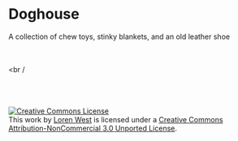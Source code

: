 Doghouse
========

A collection of chew toys, stinky blankets, and an old leather shoe

<br /><br /><br /<br /><br /><br /><br />

<a rel="license" href="http://creativecommons.org/licenses/by-nc/3.0/deed.en_US">
  <img alt="Creative Commons License" style="border-width:0" src="http://i.creativecommons.org/l/by-nc/3.0/88x31.png" />
</a>
<br />This work by <a xmlns:cc="http://creativecommons.org/ns#" href="http://github.com/lorenwest/doghouse" property="cc:attributionName" rel="cc:attributionURL">Loren West</a> is licensed under a <a rel="license" href="http://creativecommons.org/licenses/by-nc/3.0/deed.en_US">Creative Commons 
<br />Attribution-NonCommercial 3.0 Unported License</a>.
